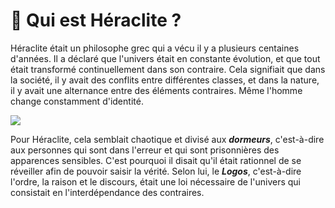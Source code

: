 # 🤔 Qui est Héraclite ?

Héraclite était un philosophe grec qui a vécu il y a plusieurs centaines d'années. Il a déclaré que l'univers était en constante évolution, et que tout était transformé continuellement dans son contraire. Cela signifiait que dans la société, il y avait des conflits entre différentes classes, et dans la nature, il y avait une alternance entre des éléments contraires. Même l'homme change constamment d'identité.

![](https://i.imgur.com/Y5sMjBC.gif)

Pour Héraclite, cela semblait chaotique et divisé aux ***dormeurs***, c'est-à-dire aux personnes qui sont dans l'erreur et qui sont prisonnières des apparences sensibles. C'est pourquoi il disait qu'il était rationnel de se réveiller afin de pouvoir saisir la vérité. Selon lui, le ***Logos***, c'est-à-dire l'ordre, la raison et le discours, était une loi nécessaire de l'univers qui consistait en l'interdépendance des contraires.
